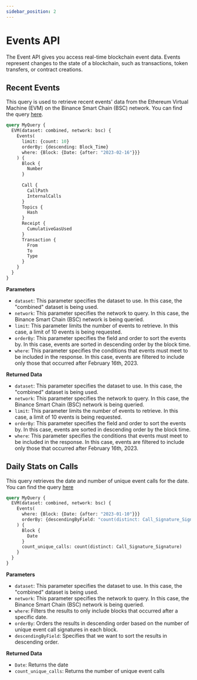 ```yaml
---
sidebar_position: 2
---
```


# Events API

The Event API gives you access real-time blockchain event data. Events represent changes to the state of a blockchain, such as transactions, token transfers, or contract creations.

## Recent Events
 
 This query is used to retrieve recent events' data from the Ethereum Virtual Machine (EVM) on the Binance Smart Chain (BSC) network. You can find the query [here](https://graphql.bitquery.io/ide/Recents-Events).

```graphql
query MyQuery {
  EVM(dataset: combined, network: bsc) {
    Events(
      limit: {count: 10}
      orderBy: {descending: Block_Time}
      where: {Block: {Date: {after: "2023-02-16"}}}
    ) {
      Block {
        Number
      }
      
      Call {
        CallPath
        InternalCalls
      }
      Topics {
        Hash
      }
      Receipt {
        CumulativeGasUsed
      }
      Transaction {
        From
        To
        Type
      }
    }
  }
}
```

 **Parameters**
-   `dataset`: This parameter specifies the dataset to use. In this case, the "combined" dataset is being used.
-   `network`: This parameter specifies the network to query. In this case, the Binance Smart Chain (BSC) network is being queried.
-   `limit`: This parameter limits the number of events to retrieve. In this case, a limit of 10 events is being requested.
-   `orderBy`: This parameter specifies the field and order to sort the events by. In this case, events are sorted in descending order by the block time.
-   `where`: This parameter specifies the conditions that events must meet to be included in the response. In this case, events are filtered to include only those that occurred after February 16th, 2023.


**Returned Data**
-   `dataset`: This parameter specifies the dataset to use. In this case, the "combined" dataset is being used.
-   `network`: This parameter specifies the network to query. In this case, the Binance Smart Chain (BSC) network is being queried.
-   `limit`: This parameter limits the number of events to retrieve. In this case, a limit of 10 events is being requested.
-   `orderBy`: This parameter specifies the field and order to sort the events by. In this case, events are sorted in descending order by the block time.
-   `where`: This parameter specifies the conditions that events must meet to be included in the response. In this case, events are filtered to include only those that occurred after February 16th, 2023.


## Daily Stats on Calls
This query retrieves the date and number of unique event calls for the date. 
You can find the query [here](https://graphql.bitquery.io/ide/Daily-Unique-Call-Count)

```graphql
query MyQuery {
  EVM(dataset: combined, network: bsc) {
    Events(
      where: {Block: {Date: {after: "2023-01-10"}}}
      orderBy: {descendingByField: "count(distinct: Call_Signature_Signature)"}
    ) {
      Block {
        Date
      }
      count_unique_calls: count(distinct: Call_Signature_Signature)
    }
  }
}


```

**Parameters**
-   `dataset`: This parameter specifies the dataset to use. In this case, the "combined" dataset is being used.
-   `network`: This parameter specifies the network to query. In this case, the Binance Smart Chain (BSC) network is being queried.
- `where`: Filters the results to only include blocks that occurred after a specific date. 
 - `orderBy`: Orders the results in descending order based on the number of unique event call signatures in each block. 
- `descendingByField`: Specifies that we want to sort the results in descending order.


**Returned Data**
 - `Date`: Returns the date
 - `count_unique_calls`: Returns the number of unique event calls

